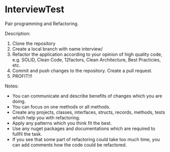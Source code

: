 # InterviewTest

Pair programming and Refactoring. 

Description:
  1. Clone the repository
  2. Create a local branch with name interview/<interviewee last name>
  3. Refactor the application according to your opinion of high quality code, 
      e.g. SOLID, Clean Code, 12factors, Clean Architecture, Best Practicies, etc.
  4. Commit and push changes to the repository. Create a pull request. 
  5. PROFIT!!!
  
Notes:
  - You can communicate and describe benefits of changes which you are doing. 
  - You can focus on one methods or all methods. 
  - Create any projects, classes, interfaces, structs, records, methods, tests which help you with refactoring.
  - Apply any patterns which you think fit the best. 
  - Use any nuget packages and documentations which are required to fullfil the task. 
  - If you see that some part of refactoring could take too much time, you can add comments how the code could be refactored. 
